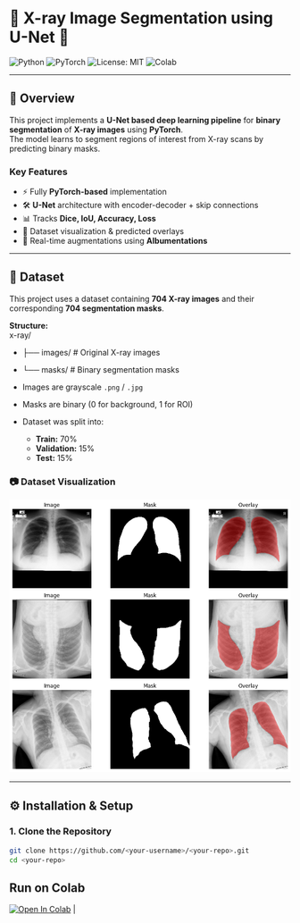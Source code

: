 # 🩻 X-ray Image Segmentation using U-Net 🧠  

![Python](https://img.shields.io/badge/Python-3.9%2B-blue?logo=python&logoColor=white)
![PyTorch](https://img.shields.io/badge/PyTorch-1.12+-ee4c2c?logo=pytorch&logoColor=white)
![License: MIT](https://img.shields.io/badge/License-MIT-green.svg)
![Colab](https://img.shields.io/badge/Run%20on-Colab-orange?logo=googlecolab)

---

## 📌 Overview  
This project implements a **U-Net based deep learning pipeline** for **binary segmentation** of **X-ray images** using **PyTorch**.  
The model learns to segment regions of interest from X-ray scans by predicting binary masks.  

### **Key Features**
- ⚡ Fully **PyTorch-based** implementation  
- 🛠️ **U-Net** architecture with encoder-decoder + skip connections  
- 📊 Tracks **Dice, IoU, Accuracy, Loss**  
- 🧪 Dataset visualization & predicted overlays  
- 🎨 Real-time augmentations using **Albumentations**  

---

## 📂 Dataset  

This project uses a dataset containing **704 X-ray images** and their corresponding **704 segmentation masks**.  

**Structure:**  
x-ray/
- ├── images/ # Original X-ray images
- └── masks/ # Binary segmentation masks


- Images are grayscale `.png` / `.jpg`
- Masks are binary (0 for background, 1 for ROI)
- Dataset was split into:
  - **Train:** 70%
  - **Validation:** 15%
  - **Test:** 15%

### 📷 Dataset Visualization  

![Dataset Visualization](https://raw.githubusercontent.com/HussamUmer/Vision4Healthcare/main/XRay_UNet_Segmentation/Outputs/dataset.png)


---

## ⚙️ Installation & Setup  

### **1. Clone the Repository**
```bash
git clone https://github.com/<your-username>/<your-repo>.git
cd <your-repo>


```
## Run on Colab

[![Open In Colab](https://colab.research.google.com/assets/colab-badge.svg)](https://colab.research.google.com/github/HussamUmer/Vision4Healthcare/blob/main/XRay_UNet_Segmentation.ipynb) |
